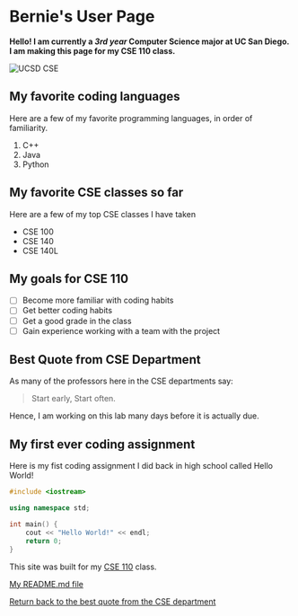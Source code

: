 # Bernie's User Page

**Hello! I am currently a _3rd year_ Computer Science major at UC San Diego. I am making this page for my CSE 110 class.** 

![UCSD CSE](https://cse.ucsd.edu/sites/cse.ucsd.edu/themes/csebs/images/UCSDLogo_JSOE_Blue.png)

## My favorite coding languages

Here are a few of my favorite programming languages, in order of familiarity.
1. C++
2. Java
3. Python

## My favorite CSE classes so far

Here are a few of my top CSE classes I have taken
- CSE 100
- CSE 140
- CSE 140L

## My goals for CSE 110
- [ ] Become more familiar with coding habits
- [ ] Get better coding habits
- [ ] Get a good grade in the class
- [ ] Gain experience working with a team with the project

## Best Quote from CSE Department

As many of the professors here in the CSE departments say:
> Start early, Start often.

Hence, I am working on this lab many days before it is actually due.

## My first ever coding assignment

Here is my fist coding assignment I did back in high school called Hello World!

```c++
#include <iostream>

using namespace std;

int main() {
    cout << "Hello World!" << endl;
    return 0;
}
```

This site was built for my [CSE 110](https://catalog.ucsd.edu/courses/CSE.html#cse110) class.

[My README.md file](README.md)

[Return back to the best quote from the CSE department](https://github.com/bernieshanucsd/bernieshan.github.io/blob/vs-code-edit/index.md#best-quote-from-cse-department)
